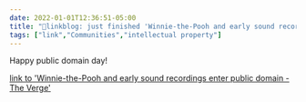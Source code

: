```yaml
---
date: 2022-01-01T12:36:51-05:00
title: "🔗linkblog: just finished 'Winnie-the-Pooh and early sound recordings enter public domain - The Verge'"
tags: ["link","Communities","intellectual property"]
---
```

Happy public domain day!
 
[link to 'Winnie-the-Pooh and early sound recordings enter public domain - The Verge'](https://www.theverge.com/2022/1/1/22862358/winnie-the-pooh-sun-also-rises-enter-public-domain)
